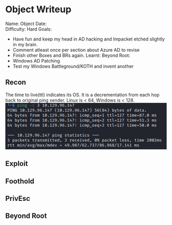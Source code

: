 # Object Writeup

Name: Object
Date:  
Difficulty:  Hard
Goals:  
- Have fun and keep my head in AD hacking and Impacket etched slightly in my brain.
- Comment atleast once per section about Azure AD to revise
- Finish other Boxes and BRs again.
Learnt:
Beyond Root:
- Windows AD Patching
- Test my Windows Battleground/KOTH and invent another




## Recon

The time to live(ttl) indicates its OS. It is a decrementation from each hop back to original ping sender. Linux is < 64, Windows is < 128.
![ping](Screenshots/ping.png)
	
## Exploit

## Foothold

## PrivEsc

## Beyond Root

      
